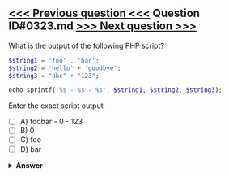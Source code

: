 [<<< Previous question <<<](0322.md)   Question ID#0323.md   [>>> Next question >>>](0324.md)
---

What is the output of the following PHP script?

```php
$string1 = 'foo' . 'bar';
$string2 = 'hello' + 'goodbye';
$string3 = "abc" + "123";

echo sprintf('%s - %s - %s', $string1, $string2, $string3);
```
Enter the exact script output

- [ ] A) foobar - 0 - 123
- [ ] B) 0
- [ ] C) foo
- [ ] D) bar

<details><summary><b>Answer</b></summary>
<p>
  Answer: <strong>A, C</strong>
</p>
</details>
